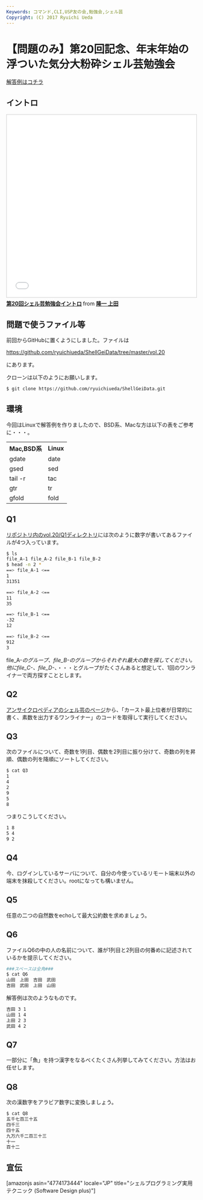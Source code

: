 ```yaml
---
Keywords: コマンド,CLI,USP友の会,勉強会,シェル芸
Copyright: (C) 2017 Ryuichi Ueda
---
```


# 【問題のみ】第20回記念、年末年始の浮ついた気分大粉砕シェル芸勉強会
<a href="/?post=07196">解答例はコチラ</a>

<h2>イントロ</h2>

<iframe src="//www.slideshare.net/slideshow/embed_code/key/eosHmifvAQbFmL" width="595" height="485" frameborder="0" marginwidth="0" marginheight="0" scrolling="no" style="border:1px solid #CCC; border-width:1px; margin-bottom:5px; max-width: 100%;" allowfullscreen> </iframe> <div style="margin-bottom:5px"> <strong> <a href="//www.slideshare.net/ryuichiueda/20-56450263" title="第20回シェル芸勉強会イントロ" target="_blank">第20回シェル芸勉強会イントロ</a> </strong> from <strong><a href="//www.slideshare.net/ryuichiueda" target="_blank">隆一 上田</a></strong> </div>

<h2>問題で使うファイル等</h2>

前回からGitHubに置くようにしました。ファイルは

<a target="_blank" href="https://github.com/ryuichiueda/ShellGeiData/tree/master/vol.20">https://github.com/ryuichiueda/ShellGeiData/tree/master/vol.20</a>

にあります。

クローンは以下のようにお願いします。

```bash
$ git clone https://github.com/ryuichiueda/ShellGeiData.git
```

<h2>環境</h2>
今回はLinuxで解答例を作りましたので、BSD系、Macな方は以下の表をご参考に・・・。

<table>
 <tr>
 <th>Mac,BSD系</th>
 <th>Linux</th>
 </tr>
 <tr>
 <td>gdate</td>
 <td>date</td>
 </tr>
 <tr>
 <td>gsed</td>
 <td>sed</td>
 </tr>
 <tr>
 <td>tail -r</td>
 <td>tac</td>
 </tr>
 <tr>
 <td>gtr</td>
 <td>tr</td>
 </tr>
 <tr>
 <td>gfold</td>
 <td>fold</td>
 </tr>
</table>



<h2>Q1</h2>

<a href="https://github.com/ryuichiueda/ShellGeiData/tree/master/vol.20/Q1" target="_blank">リポジトリ内のvol.20/Q1ディレクトリ</a>には次のように数字が書いてあるファイルが4つ入っています。

```bash
$ ls 
file_A-1 file_A-2 file_B-1 file_B-2
$ head -n 2 *
==> file_A-1 <==
1
31351

==> file_A-2 <==
11
35

==> file_B-1 <==
-32
12

==> file_B-2 <==
912
3
```

file_A-*のグループ、file_B-*のグループからそれぞれ最大の数を探してください。他にfile_C-*、file_D-*、・・・とグループがたくさんあると想定して、1回のワンライナーで両方探すこととします。


<h2>Q2</h2>

<a href="http://ja.uncyclopedia.info/wiki/%E3%82%B7%E3%82%A7%E3%83%AB%E8%8A%B8" target="_blank">アンサイクロぺディアのシェル芸のページ</a>から、「カースト最上位者が日常的に書く、素数を出力するワンライナー」のコードを取得して実行してください。


<h2>Q3</h2>

次のファイルについて、奇数を1列目、偶数を2列目に振り分けて、奇数の列を昇順、偶数の列を降順にソートしてください。

```bash
$ cat Q3
1
4
2
9
5
8
```

つまりこうしてください。

```bash
1 8
5 4
9 2
```

<h2>Q4</h2>

今、ログインしているサーバについて、自分の今使っているリモート端末以外の端末を抹殺してください。rootになっても構いません。

<h2>Q5</h2>

任意の二つの自然数をechoして最大公約数を求めましょう。


<h2>Q6</h2>

ファイルQ6の中の人の名前について、誰が1列目と2列目の何番めに記述されているかを提示してください。

```bash
###スペースは全角###
$ cat Q6
山田　上田　吉田　武田
吉田　武田　上田　山田
```

解答例は次のようなものです。

```bash
吉田 3 1
山田 1 4
上田 2 3
武田 4 2
```

<h2>Q7</h2>

一部分に「魚」を持つ漢字をなるべくたくさん列挙してみてください。方法はお任せします。

<h2>Q8</h2>

次の漢数字をアラビア数字に変換しましょう。


```bash
$ cat Q8 
五千七百三十五
四千三
四十五
九万六千二百三十三
十一
百十二
```

<h2>宣伝</h2>

[amazonjs asin="4774173444" locale="JP" title="シェルプログラミング実用テクニック (Software Design plus)"]
